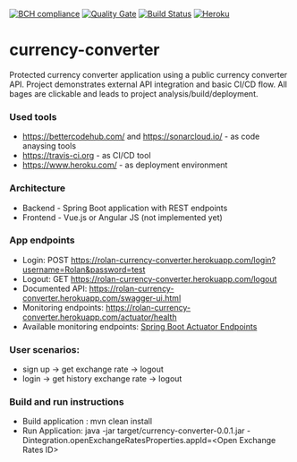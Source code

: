 [![BCH compliance](https://bettercodehub.com/edge/badge/Rolan2772/currency-converter?branch=master)](https://bettercodehub.com/)
[![Quality Gate](https://sonarcloud.io/api/badges/gate?key=com.zooplus.sdc%3Acurrency-converter)](https://sonarcloud.io/dashboard?id=com.zooplus.sdc%3Acurrency-converter)
[![Build Status](https://travis-ci.org/Rolan2772/currency-converter.svg?branch=master)](https://travis-ci.org/Rolan2772/currency-converter)
[![Heroku](https://heroku-badge.herokuapp.com/?app=rolan-currency-converter&root=/swagger-ui.html)](https://rolan-currency-converter.herokuapp.com/swagger-ui.html)

# currency-converter
Protected currency converter application using a public currency converter API.
Project demonstrates external API integration and basic CI/CD flow.
All bages are clickable and leads to project analysis/build/deployment.

### Used tools
 - https://bettercodehub.com/ and https://sonarcloud.io/ - as code anaysing tools
 - https://travis-ci.org - as CI/CD tool
 - https://www.heroku.com/ - as deployment environment
 
### Architecture
 - Backend - Spring Boot application with REST endpoints
 - Frontend - Vue.js or Angular JS (not implemented yet)
 
### App endpoints
 - Login: POST https://rolan-currency-converter.herokuapp.com/login?username=Rolan&password=test
 - Logout: GET https://rolan-currency-converter.herokuapp.com/logout
 - Documented API: https://rolan-currency-converter.herokuapp.com/swagger-ui.html
 - Monitoring endpoints: https://rolan-currency-converter.herokuapp.com/actuator/health
 - Available monitoring endpoints: [Spring Boot Actuator Endpoints](https://docs.spring.io/spring-boot/docs/current/reference/html/production-ready-endpoints.html)
 
### User scenarios:
 - sign up -> get exchange rate -> logout
 - login -> get history exchange rate -> logout
 
### Build and run instructions
 - Build application : mvn clean install
 - Run Application: java -jar target/currency-converter-0.0.1.jar -Dintegration.openExchangeRatesProperties.appId=\<Open Exchange Rates ID\>

